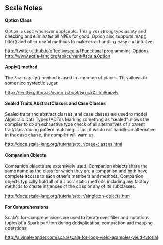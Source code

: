 ## Scala Notes
#### Option Class
Option is used whenever applicable. This gives strong type safety and checking and eliminates all NPEs for good. Option also supports map(), filter() and other useful methods to make error handling easy and intuitive.

http://twitter.github.io/effectivescala/#Functional programming-Options.
http://www.scala-lang.org/api/current/#scala.Option

#### Apply() method
The Scala apply() method is used in a number of places. This allows for some nice syntactic sugar.

https://twitter.github.io/scala_school/basics2.html#apply

#### Sealed Traits/AbstractClasses and Case Classes
Sealed traits and abstract classes, and case classes are used to model Algebraic Data Types (ADTs). Marking something as "sealed" allows the compiler to do an exhaustive type check of all alternatives of a parent trait/class during pattern matching. Thus, if we do not handle an alternative in the case clause, the compiler will warn us.

http://docs.scala-lang.org/tutorials/tour/case-classes.html

#### Companion Objects
Companion objects are extensively used. Companion objects share the same name as the class for which they are a companion and both have complete access to each other's members and methods. Companion objects typically hold all of a class' static methods including any factory methods
to create instances of the class or any of its subclasses.

http://docs.scala-lang.org/tutorials/tour/singleton-objects.html

#### For Comprehensions
Scala's for-comprehensions are used to iterate over filter and mutations tuples of a Spark partition during deduplication, compaction and mapping operations.

http://alvinalexander.com/scala/scala-for-loop-yield-examples-yield-tutorial
